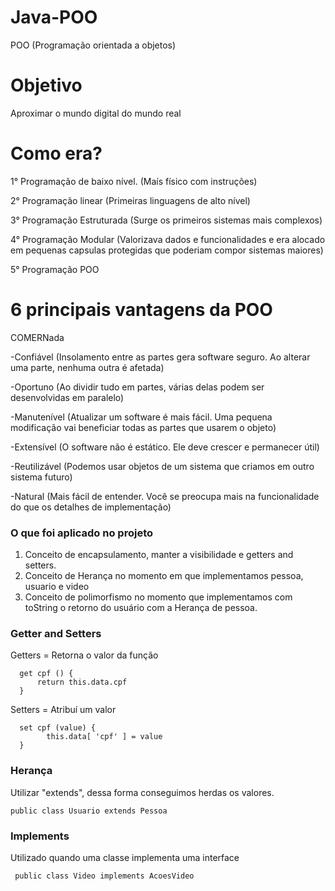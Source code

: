 # Java-POO

POO (Programação orientada a objetos)

# Objetivo

Aproximar o mundo digital do mundo real

# Como era?

1° Programação de baixo nível. (Maís físico com instruções)

2° Programação linear (Primeiras linguagens de alto nível)

3° Programação Estruturada (Surge os primeiros sistemas mais complexos)

4° Programação Modular (Valorizava dados e funcionalidades e era alocado em pequenas capsulas protegidas que poderiam compor sistemas maiores)

5° Programação POO 

# 6 principais vantagens da POO

COMERNada

-Confiável (Insolamento entre as partes gera software seguro. Ao alterar uma parte, nenhuma outra é afetada)

-Oportuno (Ao dividir tudo em partes, várias delas podem ser desenvolvidas em paralelo)

-Manutenível (Atualizar um software é mais fácil. Uma pequena modificação vai beneficiar todas as partes que usarem o objeto)

-Extensível (O software não é estático. Ele deve crescer e permanecer útil)

-Reutilizável (Podemos usar objetos de um sistema que criamos em outro sistema futuro)

-Natural (Mais fácil de entender. Você se preocupa mais na funcionalidade do que os detalhes de implementação)

### O que foi aplicado no projeto

1. Conceito de encapsulamento, manter a visibilidade e getters and setters.
2. Conceito de Herança no momento em que implementamos pessoa, usuario e video
3. Conceito de polimorfismo no momento que implementamos com toString o retorno do usuário com a Herança de pessoa.

### Getter and Setters

Getters = Retorna o valor da função 
  ```
    get cpf () {
        return this.data.cpf
    }
  ```

Setters = Atribuí um valor 
  ```
    set cpf (value) {
          this.data[ 'cpf' ] = value
    }
  ```
  
### Herança

Utilizar "extends", dessa forma conseguimos herdas os valores.
```
public class Usuario extends Pessoa
```

### Implements

Utilizado quando uma classe implementa uma interface

```
 public class Video implements AcoesVideo
```

